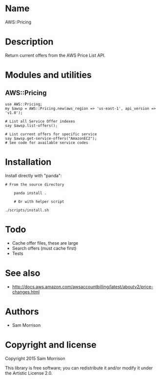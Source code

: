 Name
====

AWS::Pricing

Description
===========

Return current offers from the AWS Price List API.

Modules and utilities
=====================

AWS::Pricing
--------------

```perl6
use AWS::Pricing;
my $awsp = AWS::Pricing.new(aws_region => 'us-east-1', api_version => 'v1.0');

# List all Service Offer indexes
say $awsp.list-offers();
	
# List current offers for specific service
say $awsp.get-service-offers("AmazonEC2");
# See code for available service codes
```

Installation
============

Install directly with "panda":

    # From the source directory
   
		panda install .

		# Or with helper script

    ./scripts/install.sh

Todo
====

* Cache offer files, these are large
* Search offers (must cache first)
* Tests

See also
========

* http://docs.aws.amazon.com/awsaccountbilling/latest/aboutv2/price-changes.html

Authors
=======

  * Sam Morrison

Copyright and license
=====================

Copyright 2015 Sam Morrison

This library is free software; you can redistribute it and/or modify it under the Artistic License 2.0.
